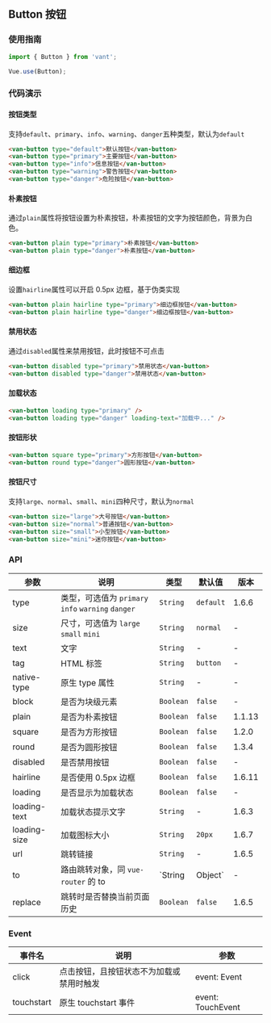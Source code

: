 ## Button 按钮

### 使用指南
``` javascript
import { Button } from 'vant';

Vue.use(Button);
```

### 代码演示

#### 按钮类型

支持`default`、`primary`、`info`、`warning`、`danger`五种类型，默认为`default`

```html
<van-button type="default">默认按钮</van-button>
<van-button type="primary">主要按钮</van-button>
<van-button type="info">信息按钮</van-button>
<van-button type="warning">警告按钮</van-button>
<van-button type="danger">危险按钮</van-button>
```

#### 朴素按钮

通过`plain`属性将按钮设置为朴素按钮，朴素按钮的文字为按钮颜色，背景为白色。

```html
<van-button plain type="primary">朴素按钮</van-button>
<van-button plain type="danger">朴素按钮</van-button>
```

#### 细边框

设置`hairline`属性可以开启 0.5px 边框，基于伪类实现

```html
<van-button plain hairline type="primary">细边框按钮</van-button>
<van-button plain hairline type="danger">细边框按钮</van-button>
```

#### 禁用状态

通过`disabled`属性来禁用按钮，此时按钮不可点击

```html
<van-button disabled type="primary">禁用状态</van-button>
<van-button disabled type="danger">禁用状态</van-button>
```

#### 加载状态

```html 
<van-button loading type="primary" />
<van-button loading type="danger" loading-text="加载中..." />
```

#### 按钮形状

```html 
<van-button square type="primary">方形按钮</van-button>
<van-button round type="danger">圆形按钮</van-button>
```

#### 按钮尺寸

支持`large`、`normal`、`small`、`mini`四种尺寸，默认为`normal`

```html 
<van-button size="large">大号按钮</van-button>
<van-button size="normal">普通按钮</van-button>
<van-button size="small">小型按钮</van-button>
<van-button size="mini">迷你按钮</van-button>
```

### API

| 参数 | 说明 | 类型 | 默认值 | 版本 |
|------|------|------|------|------|
| type | 类型，可选值为 `primary` `info` `warning` `danger` | `String` | `default` | 1.6.6 |
| size | 尺寸，可选值为 `large` `small` `mini` | `String` | `normal` | - |
| text | 文字 | `String` | - | - |
| tag | HTML 标签 | `String` | `button` | - |
| native-type | 原生 type 属性 | `String` | - | - |
| block | 是否为块级元素 | `Boolean` | `false` | - |
| plain | 是否为朴素按钮 | `Boolean` | `false` | 1.1.13 |
| square | 是否为方形按钮 | `Boolean` | `false` | 1.2.0 |
| round | 是否为圆形按钮 | `Boolean` | `false` | 1.3.4 |
| disabled | 是否禁用按钮 | `Boolean` | `false` | - |
| hairline | 是否使用 0.5px 边框 | `Boolean` | `false` | 1.6.11 |
| loading | 是否显示为加载状态 | `Boolean` | `false` | - |
| loading-text | 加载状态提示文字 | `String` | - | 1.6.3 |
| loading-size | 加载图标大小 | `String` | `20px` | 1.6.7 |
| url | 跳转链接 | `String` | - | 1.6.5 |
| to | 路由跳转对象，同 `vue-router` 的 to | `String | Object` | - | 1.6.5 |
| replace | 跳转时是否替换当前页面历史 | `Boolean` | `false` | 1.6.5 |

### Event

| 事件名 | 说明 | 参数 |
|------|------|------|
| click | 点击按钮，且按钮状态不为加载或禁用时触发 | event: Event |
| touchstart | 原生 touchstart 事件 | event: TouchEvent |
